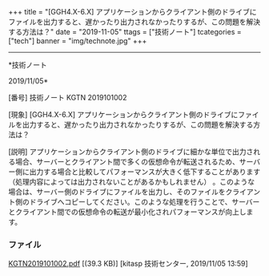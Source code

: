 ﻿+++
title = "[GGH4.X-6.X] アプリケーションからクライアント側のドライブにファイルを出力すると、遅かったり出力されなかったりするが、この問題を解決する方法は？"
date = "2019-11-05"
ttags = ["技術ノート"]
tcategories = ["tech"]
banner = "img/technote.jpg"
+++

-----------------------------------------------------------------------------------------------------------------------------

*技術ノート

2019/11/05*


[番号]
技術ノート KGTN 2019101002

[現象]
[GGH4.X-6.X]
アプリケーションからクライアント側のドライブにファイルを出力すると、遅かったり出力されなかったりするが、この問題を解決する方法は？

[説明]
アプリケーションからクライアント側のドライブに細かな単位で出力される場合、サーバーとクライアント間で多くの仮想命令が転送されるため、サーバー側に出力する場合と比較してパフォーマンスが大きく低下することがあります
（処理内容によっては出力されないことがあるかもしれません）
。このような場合は、サーバー側のドライブにファイルを出力し、そのファイルをクライアント側のドライブへコピーしてください。このような処理を行うことで、サーバーとクライアント間での仮想命令の転送が最小化されパフォーマンスが向上します。


### ファイル

 
 


[KGTN2019101002.pdf](http://techreport.kitasp.net/attachments/download/4404/KGTN2019101002.pdf)
 [(39.3 KB)] [kitasp 技術センター, 2019/11/05
13:59]


 


 

